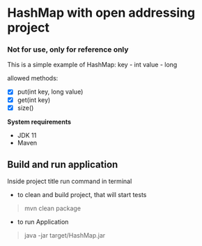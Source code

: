 # HashMap with open addressing project

### Not for use, only for reference only

This is a simple example of HashMap:
key - int
value - long

allowed methods:
- [x] put(int key, long value)
- [x] get(int key)
- [x] size()

**System requirements**
- JDK 11
- Maven

## Build and run application

Inside project title run command in terminal

- to clean and build project, that will start tests

> mvn clean package

- to run Application

> java -jar target/HashMap.jar 
